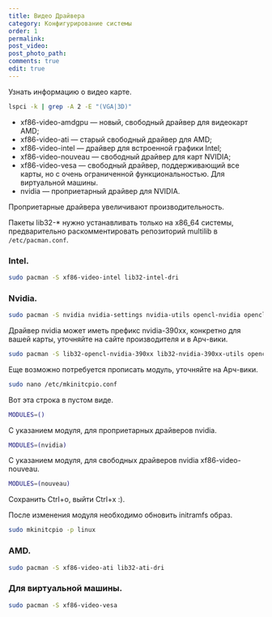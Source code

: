 ```yaml
---
title: Видео Драйвера
category: Конфигурирование системы
order: 1
permalink:
post_video: 
post_photo_path: 
comments: true
edit: true
---
```


Узнать информацию о видео карте.
```bash
lspci -k | grep -A 2 -E "(VGA|3D)"
```

- xf86-video-amdgpu — новый, свободный драйвер для видеокарт AMD;
- xf86-video-ati — старый свободный драйвер для AMD;
- xf86-video-intel — драйвер для встроенной графики Intel;
- xf86-video-nouveau — свободный драйвер для карт NVIDIA;
- xf86-video-vesa — свободный драйвер, поддерживающий все карты, но с очень ограниченной функциональностью. Для виртуальной машины.
- nvidia — проприетарный драйвер для NVIDIA.

Проприетарные драйвера увеличивают производительность.

Пакеты lib32-* нужно устанавливать только на x86_64 системы, предварительно раскомментировать репозиторий multilib в `/etc/pacman.conf`.

### Intel.
```bash
sudo pacman -S xf86-video-intel lib32-intel-dri
```

### Nvidia.
```bash
sudo pacman -S nvidia nvidia-settings nvidia-utils opencl-nvidia opencl-headers lib32-nvidia-utils lib32-opencl-nvidia
```

Драйвер nvidia может иметь префикс nvidia-390xx, конкретно для вашей карты, уточняйте на сайте производителя и в Арч-вики.
```bash
sudo pacman -S lib32-opencl-nvidia-390xx lib32-nvidia-390xx-utils opencl-nvidia-390xx nvidia-390xx-utils nvidia-390xx-settings nvidia-390xx
```

Еще возможно потребуется прописать модуль, уточняйте на Арч-вики.
```bash
sudo nano /etc/mkinitcpio.conf
```

Вот эта строка в пустом виде.
```bash
MODULES=()
```

С указанием модуля, для проприетарных драйверов nvidia.
```bash
MODULES=(nvidia)
```

С указанием модуля, для свободных драйверов nvidia xf86-video-nouveau.
```bash
MODULES=(nouveau)
```

Сохранить Ctrl+o, выйти Ctrl+x :).

После изменения модуля необходимо обновить initramfs образ.
```bash
sudo mkinitcpio -p linux
```

### AMD.
```bash
sudo pacman -S xf86-video-ati lib32-ati-dri
```

### Для виртуальной машины.
```bash
sudo pacman -S xf86-video-vesa
```
